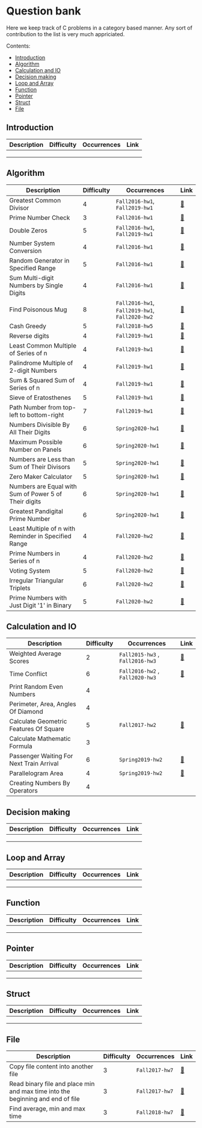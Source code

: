 # Question bank

Here we keep track of C problems in a category based manner.
Any sort of contribution to the list is very much appriciated.

Contents:

 - [Introduction](#introduction)
 - [Algorithm](#algorithm)
 - [Calculation and IO](#calculation-and-io)
 - [Decision making](#decision-making)
 - [Loop and Array](#loop-and-array)
 - [Function](#function)
 - [Pointer](#pointer)
 - [Struct](#struct)
 - [File](#file)

## Introduction

| Description | Difficulty | Occurrences | Link |
|-------------|------------|-------------|------|
|             |            |             |      |
|             |            |             |      |
|             |            |             |      |


## Algorithm
| Description | Difficulty | Occurrences | Link |
|-------------|------------|-------------|------|
| Greatest Common Divisor | 4 | `Fall2016-hw1`, `Fall2019-hw1` | [:link:](./algorithm/greatest-common-divisor/p1.md) |
| Prime Number Check | 3 | `Fall2016-hw1` | [:link:](./algorithm/prime-number-check/p2.md) |
| Double Zeros | 5 | `Fall2016-hw1`, `Fall2019-hw1` | [:link:](./algorithm/double-zeros/p2.md) |
| Number System Conversion | 4 | `Fall2016-hw1` | [:link:](./algorithm/number-system-conversion/p7.md) |
| Random Generator in Specified Range | 5 | `Fall2016-hw1` | [:link:](./algorithm/range-random-generator/p4.md) |
| Sum Multi-digit Numbers by Single Digits | 4 | `Fall2016-hw1` | [:link:](./algorithm/multi-digit-sum-by-single-digit-sum/p5.md) |
| Find Poisonous Mug | 8 | `Fall2016-hw1`, `Fall2019-hw1`, `Fall2020-hw2` | [:link:](./algorithm/find-poisonous-mug/p9.md) |
| Cash Greedy | 5 | `Fall2018-hw5` | [:link:](./algorithm/cash-greedy/p6.md) |
| Reverse digits | 4 | `Fall2019-hw1` | [:link:](./algorithm/reverse-digits/p3.md) |
| Least Common Multiple of Series of n | 4 | `Fall2019-hw1` | [:link:](./algorithm/least-common-multiple-of-series/p4.md) |
| Palindrome Multiple of 2-digit Numbers | 4 | `Fall2019-hw1` | [:link:](./algorithm/palindrome-multiple-of-two-digit-numbers/p5.md) |
| Sum & Squared Sum of Series of n | 4 | `Fall2019-hw1` | [:link:](./algorithm/sum-&-squared-sum-of-series/p6.md) |
| Sieve of Eratosthenes | 5 | `Fall2019-hw1` | [:link:](./algorithm/sieve-of-eratosthenes/p7.md) |
| Path Number from top-left to bottom-right | 7 | `Fall2019-hw1` | [:link:](./algorithm/find-all-path-number/p8.md) |
| Numbers Divisible By All Their Digits | 6 | `Spring2020-hw1` | [:link:](./algorithm/numbers-divisible-by-all-their-digits/p1.md) |
| Maximum Possible Number on Panels | 6 | `Spring2020-hw1` | [:link:](./algorithm/max-possible-number-on-panels/p2.md) |
| Numbers are Less than Sum of Their Divisors | 5 | `Spring2020-hw1` | [:link:](./algorithm/numbers-lt-sum-their-divisors/p3.md) |
| Zero Maker Calculator | 5 | `Spring2020-hw1` | [:link:](./algorithm/zero-maker-calculator/p4.md) |
| Numbers are Equal with Sum of Power 5 of Their digits | 6 | `Spring2020-hw1` | [:link:](./algorithm/numbers-eq-sum-of-power-5-of-digits/p5.md) |
| Greatest Pandigital Prime Number | 6 | `Spring2020-hw1` | [:link:](./algorithm/greatest-pandigital-prime-number/p6.md) |
| Least Multiple of n with Reminder in Specified Range | 4 | `Fall2020-hw2` | [:link:](./algorithm/least-multiple-with-reminder-in-specified-range/p3.md) |
| Prime Numbers in Series of n | 4 | `Fall2020-hw2` | [:link:](./algorithm/prime-numbers-in-series-of-n/p4.md) |
| Voting System | 5 | `Fall2020-hw2` | [:link:](./algorithm/voting-system/p5.md) |
| Irregular Triangular Triplets | 6 | `Fall2020-hw2` | [:link:](./algorithm/irregular-triangular-triplet/p7.md) |
| Prime Numbers with Just Digit '1' in Binary | 5 | `Fall2020-hw2` | [:link:](./algorithm/prime-numbers-with-just-1-in-binary/p8.md) |

## Calculation and IO
| Description | Difficulty | Occurrences | Link |
|-------------|------------|-------------|------|
| Weighted Average Scores | 2 | `Fall2015-hw3` , `Fall2016-hw3` | [:link:](https://github.com/aut-ce/CE101/blob/calculation-IO/bank/calculation%20and%20IO/weighted-average-scores/p3.md) |
| Time Conflict | 6 | `Fall2016-hw2` , `Fall2020-hw3` | [:link:](https://github.com/aut-ce/CE101/blob/calculation-IO/bank/calculation%20and%20IO/time-conflict/p5.md) |
|  Print Random Even Numbers | 4 |             |      |
| Perimeter, Area, Angles Of Diamond | 4 |           |           |
| Calculate Geometric Features Of Square | 5 | `Fall2017-hw2` | [:link:](https://github.com/aut-ce/CE101/blob/calculation-IO/bank/calculation%20and%20IO/calculate-geometric-features-of-square/p4.md)
| Calculate Mathematic Formula | 3|      |          |
| Passenger Waiting For Next Train Arrival | 6 | `Spring2019-hw2` | [:link:](https://github.com/aut-ce/CE101/blob/calculation-IO/bank/calculation%20and%20IO/passenger-waiting-for-next-train-arrival/p4.md)
| Parallelogram Area | 4 | `Spring2019-hw2` | [:link:](https://github.com/aut-ce/CE101/blob/calculation-IO/bank/calculation%20and%20IO/parallelogram-area/p5.md)
| Creating Numbers By Operators | 4 |                 |                     |                         |


## Decision making
| Description | Difficulty | Occurrences | Link |
|-------------|------------|-------------|------|
|             |            |             |      |
|             |            |             |      |
|             |            |             |      |


## Loop and Array
| Description | Difficulty | Occurrences | Link |
|-------------|------------|-------------|------|
|             |            |             |      |
|             |            |             |      |
|             |            |             |      |


## Function
| Description | Difficulty | Occurrences | Link |
|-------------|------------|-------------|------|
|             |            |             |      |
|             |            |             |      |
|             |            |             |      |

## Pointer
| Description | Difficulty | Occurrences | Link |
|-------------|------------|-------------|------|
|             |            |             |      |
|             |            |             |      |
|             |            |             |      |


## Struct
| Description | Difficulty | Occurrences | Link |
|-------------|------------|-------------|------|
|             |            |             |      |
|             |            |             |      |
|             |            |             |      |


## File
| Description | Difficulty | Occurrences | Link |
|-------------|------------|-------------|------|
| Copy file content into another file | 3 | `Fall2017-hw7` | [:link:](./file/copy-file-content-into-another-file/5.md) |
| Read binary file and place min and max time into the beginning and end of file| 3 | `Fall2017-hw7` | [:link:](./file/read-time-struct-and-find-min-and-max-time/6.md) |
| Find average, min and max time| 3 | `Fall2018-hw7` | [:link:](./file/find-average-min-and-max-time-from-file/p5.md) |
